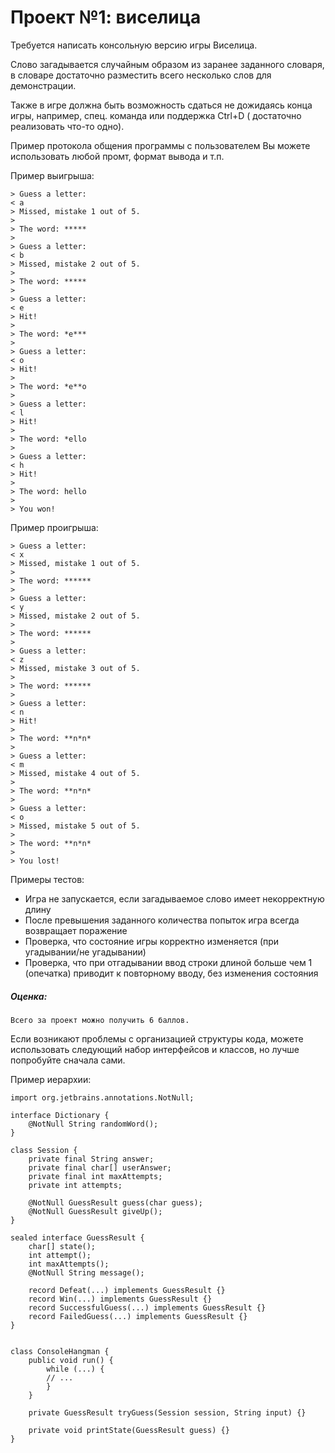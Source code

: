 # Проект №1: виселица

Требуется написать консольную версию игры Виселица.

Слово загадывается случайным образом из заранее заданного словаря, в словаре достаточно разместить всего несколько слов
для демонстрации.

Также в игре должна быть возможность сдаться не дожидаясь конца игры, например, спец. команда или поддержка Ctrl+D (
достаточно реализовать что-то одно).

Пример протокола общения программы с пользователем
Вы можете использовать любой промт, формат вывода и т.п.

Пример выигрыша:

    > Guess a letter:
    < a
    > Missed, mistake 1 out of 5.
    >
    > The word: *****
    >
    > Guess a letter:
    < b
    > Missed, mistake 2 out of 5.
    >
    > The word: *****
    >
    > Guess a letter:
    < e
    > Hit!
    >
    > The word: *e***
    >
    > Guess a letter:
    < o
    > Hit!
    >
    > The word: *e**o
    >
    > Guess a letter:
    < l
    > Hit!
    >
    > The word: *ello
    >
    > Guess a letter:
    < h
    > Hit!
    >
    > The word: hello
    >
    > You won!

Пример проигрыша:

    > Guess a letter:
    < x
    > Missed, mistake 1 out of 5.
    >
    > The word: ******
    >
    > Guess a letter:
    < y
    > Missed, mistake 2 out of 5.
    >
    > The word: ******
    >
    > Guess a letter:
    < z
    > Missed, mistake 3 out of 5.
    >
    > The word: ******
    >
    > Guess a letter:
    < n
    > Hit!
    >
    > The word: **n*n*
    >
    > Guess a letter:
    < m
    > Missed, mistake 4 out of 5.
    >
    > The word: **n*n*
    >
    > Guess a letter:
    < o
    > Missed, mistake 5 out of 5.
    >
    > The word: **n*n*
    >
    > You lost!

Примеры тестов:

- Игра не запускается, если загадываемое слово имеет некорректную длину
- После превышения заданного количества попыток игра всегда возвращает поражение
- Проверка, что состояние игры корректно изменяется (при угадывании/не угадывании)
- Проверка, что при отгадывании ввод строки длиной больше чем 1 (опечатка) приводит к повторному вводу, без изменения
  состояния

##### Оценка:

    Всего за проект можно получить 6 баллов.

Если возникают проблемы с организацией структуры кода, можете использовать следующий набор интерфейсов и классов, но
лучше попробуйте сначала сами.

Пример иерархии:

    import org.jetbrains.annotations.NotNull;
    
    interface Dictionary {
        @NotNull String randomWord();
    }
    
    class Session {
        private final String answer;
        private final char[] userAnswer;
        private final int maxAttempts;
        private int attempts;
        
        @NotNull GuessResult guess(char guess);
        @NotNull GuessResult giveUp();
    }
    
    sealed interface GuessResult {
        char[] state();
        int attempt();
        int maxAttempts();
        @NotNull String message();
        
        record Defeat(...) implements GuessResult {}
        record Win(...) implements GuessResult {}
        record SuccessfulGuess(...) implements GuessResult {}
        record FailedGuess(...) implements GuessResult {}
    }
    
    
    class ConsoleHangman {
        public void run() {
            while (...) {
            // ...
            }
        }
    
        private GuessResult tryGuess(Session session, String input) {}
    
        private void printState(GuessResult guess) {}
    }

